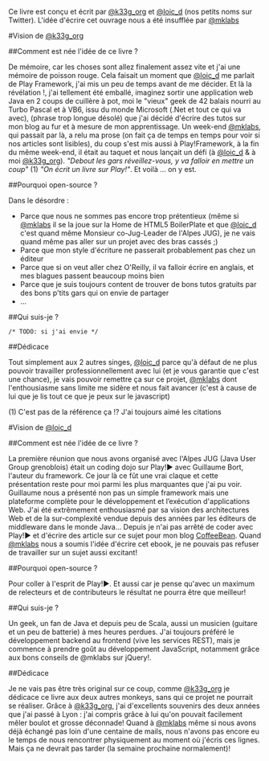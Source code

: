 Ce livre est conçu et écrit par [@k33g_org](http://www.twitter.com/k33g_org) et [@loic_d](http://www.twitter.com/loic_d) (nos petits noms sur Twitter). 
L'idée d'écrire cet ouvrage nous a été insufflée par [@mklabs](http://www.twitter.com/mklabs)

#Vision de [@k33g_org](@k33g_org)

##Comment est née l'idée de ce livre ? 

De mémoire, car les choses sont allez finalement assez vite et j'ai une mémoire de poisson rouge. Cela faisait un moment que [@loic_d](@loic_d) me parlait de Play Framework, j'ai mis un peu de temps avant de me décider. Et là la révélation !, j'ai tellement été emballé, imaginez sortir une application web Java en 2 coups de cuillère à pot, moi le "vieux" geek de 42 balais nourri au Turbo Pascal et à VB6, issu du monde Microsoft (.Net et tout ce qui va avec), (phrase trop longue désolé) que j'ai décidé d'écrire des tutos sur mon blog au fur et à mesure de mon apprentissage. Un week-end [@mklabs](@mklabs), qui passait par là, a relu ma prose (on fait ça de temps en temps pour voir si nos articles sont lisibles), du coup s'est mis aussi à Play!Framework, à la fin du même week-end, il était au taquet et nous lançait un défi (à [@loic_d](@loic_d) & à moi [@k33g_org](@k33g_org)). *"Debout les gars réveillez-vous, y va falloir en mettre un coup"* (1) *"On écrit un livre sur Play!"*. Et voilà ... on y est.

##Pourquoi open-source ?

Dans le désordre :

- Parce que nous ne sommes pas encore trop prétentieux (même si [@mklabs](@mklabs) il se la joue sur la Home de HTML5 BoilerPlate et que [@loic_d](@loic_d) c'est quand même Monsieur co-Jug-Leader de l'Alpes JUG), je ne vais quand même pas aller sur un projet avec des bras cassés ;)
- Parce que mon style d'écriture ne passerait probablement pas chez un éditeur
- Parce que si on veut aller chez O'Reilly, il va falloir écrire en anglais, et mes blagues passent beaucoup moins bien
- Parce que je suis toujours content de trouver de bons tutos gratuits par des bons p'tits gars qui on envie de partager
- ...

##Qui suis-je ?

    /* TODO: si j'ai envie */

##Dédicace

Tout simplement aux 2 autres singes, [@loic_d](http://www.twitter.com/loic_d) parce qu'à défaut de ne plus pouvoir travailler professionnellement avec lui (et je vous garantie que c'est une chance), je vais pouvoir remettre ça sur ce projet, [@mklabs](@mklabs) dont l'enthousiasme sans limite me sidère et nous fait avancer (c'est à cause de lui que je lis tout ce que je peux sur le javascript)

(1) C'est pas de la référence ça !? J'ai toujours aimé les citations

#Vision de [@loic_d](@loic_d)

##Comment est née l'idée de ce livre ? 

La première réunion que nous avons organisé avec l'Alpes JUG (Java User Group grenoblois) était un coding dojo sur Play!► avec Guillaume Bort, l'auteur du framework. Ce jour là ce fût une vrai claque et cette présentation reste pour moi parmi les plus marquantes que j'ai pu voir. Guillaume nous a présenté non pas un simple framework mais une plateforme complète pour le développement et l’exécution d'applications Web. J'ai été extrêmement enthousiasmé par sa vision des architectures Web et de la sur-complexité vendue depuis des années par les éditeurs de middleware dans le monde Java...
Depuis je n'ai pas arrêté de coder avec Play!► et d'écrire des article sur ce sujet pour mon blog [CoffeeBean](http://coffeebean.loicdescotte.com). 
Quand [@mklabs](@mklabs) nous a soumis l'idée d'écrire cet ebook, je ne pouvais pas refuser de travailler sur un sujet aussi excitant!

##Pourquoi open-source ?

Pour coller à l'esprit de Play!►. Et aussi car je pense qu'avec un maximum de relecteurs et de contributeurs le résultat ne pourra être que meilleur!

##Qui suis-je ?

Un geek, un fan de Java et depuis peu de Scala, aussi un musicien (guitare et un peu de batterie) à mes heures perdues. J'ai toujours préféré le développement backend au frontend (vive les services REST), mais je commence à prendre goût au développement JavaScript, notamment grâce aux bons conseils de @mklabs sur jQuery!. 

##Dédicace

Je ne vais pas être très original sur ce coup, comme [@k33g_org](@k33g_org) je dédicace ce livre aux deux autres monkeys, sans qui ce projet ne pourrait se réaliser. Grâce à [@k33g_org](@k33g_org), j'ai d'excellents souvenirs des deux années que j'ai passé à Lyon : j'ai compris grâce à lui qu'on pouvait facilement mêler boulot et grosse déconnade! Quand à [@mklabs](@mklabs) même si nous avons déjà échangé pas loin d'une centaine de mails, nous n'avons pas encore eu le temps de nous rencontrer physiquement au moment où j'écris ces lignes. Mais ça ne devrait pas tarder (la semaine prochaine normalement)!
